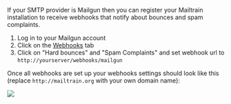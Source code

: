 If your SMTP provider is Mailgun then you can register your Mailtrain installation to receive webhooks that notify about bounces and spam complaints.

  1. Log in to your Mailgun account
  2. Click on the [Webhooks](https://mailgun.com/app/webhooks) tab
  3. Click on "Hard bounces" and "Spam Complaints" and set webhook url to `http://yourserver/webhooks/mailgun`

Once all webhooks are set up your webhooks settings should look like this (replace `http://mailtrain.org` with your own domain name):

![](https://cldup.com/70balbHXsH.png)